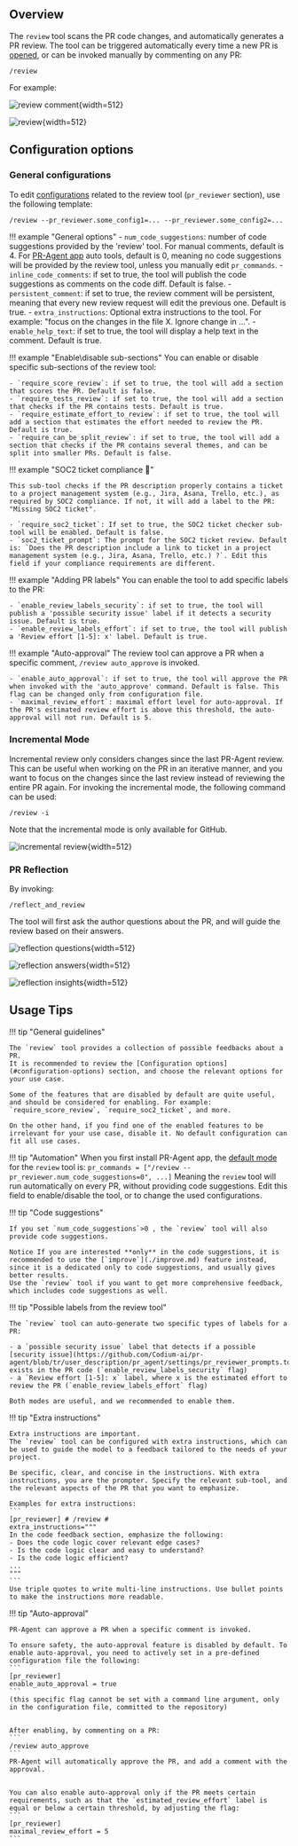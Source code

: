## Overview
The `review` tool scans the PR code changes, and automatically generates a PR review.
The tool can be triggered automatically every time a new PR is [opened](../usage-guide/automations_and_usage.md#github-app-automatic-tools-when-a-new-pr-is-opened), or can be invoked manually by commenting on any PR:
```
/review
```
For example:

![review comment](https://codium.ai/images/pr_agent/review_comment.png){width=512}

![review](https://codium.ai/images/pr_agent/review3.png){width=512}


## Configuration options

### General configurations

To edit [configurations](https://github.com/Codium-ai/pr-agent/blob/main/pr_agent/settings/configuration.toml#L19)  related to the review tool (`pr_reviewer` section), use the following template:
```
/review --pr_reviewer.some_config1=... --pr_reviewer.some_config2=...
```

!!! example "General options"
    - `num_code_suggestions`: number of code suggestions provided by the 'review' tool. For manual comments, default is 4. For [PR-Agent app](https://github.com/Codium-ai/pr-agent/blob/main/pr_agent/settings/configuration.toml#L142) auto tools, default is 0, meaning no code suggestions will be provided by the review tool, unless you manually edit `pr_commands`.
    - `inline_code_comments`: if set to true, the tool will publish the code suggestions as comments on the code diff. Default is false.
    - `persistent_comment`: if set to true, the review comment will be persistent, meaning that every new review request will edit the previous one. Default is true.
    - `extra_instructions`: Optional extra instructions to the tool. For example: "focus on the changes in the file X. Ignore change in ...".
    - `enable_help_text`: if set to true, the tool will display a help text in the comment. Default is true.

!!! example "Enable\\disable sub-sections"
    You can enable or disable specific sub-sections of the review tool:

    - `require_score_review`: if set to true, the tool will add a section that scores the PR. Default is false.
    - `require_tests_review`: if set to true, the tool will add a section that checks if the PR contains tests. Default is true.
    - `require_estimate_effort_to_review`: if set to true, the tool will add a section that estimates the effort needed to review the PR. Default is true.
    - `require_can_be_split_review`: if set to true, the tool will add a section that checks if the PR contains several themes, and can be split into smaller PRs. Default is false.

!!! example "SOC2 ticket compliance 💎"

    This sub-tool checks if the PR description properly contains a ticket to a project management system (e.g., Jira, Asana, Trello, etc.), as required by SOC2 compliance. If not, it will add a label to the PR: "Missing SOC2 ticket".
    
    - `require_soc2_ticket`: If set to true, the SOC2 ticket checker sub-tool will be enabled. Default is false.
    - `soc2_ticket_prompt`: The prompt for the SOC2 ticket review. Default is: `Does the PR description include a link to ticket in a project management system (e.g., Jira, Asana, Trello, etc.) ?`. Edit this field if your compliance requirements are different.

!!! example "Adding PR labels"
    You can enable the tool to add specific labels to the PR:

    - `enable_review_labels_security`: if set to true, the tool will publish a 'possible security issue' label if it detects a security issue. Default is true.
    - `enable_review_labels_effort`: if set to true, the tool will publish a 'Review effort [1-5]: x' label. Default is true.

!!! example "Auto-approval"
    The review tool can approve a PR when a specific comment, `/review auto_approve` is invoked.

    - `enable_auto_approval`: if set to true, the tool will approve the PR when invoked with the 'auto_approve' command. Default is false. This flag can be changed only from configuration file.
    - `maximal_review_effort`: maximal effort level for auto-approval. If the PR's estimated review effort is above this threshold, the auto-approval will not run. Default is 5.

### Incremental Mode
Incremental review only considers changes since the last PR-Agent review. This can be useful when working on the PR in an iterative manner, and you want to focus on the changes since the last review instead of reviewing the entire PR again.
For invoking the incremental mode, the following command can be used:
```
/review -i
```
Note that the incremental mode is only available for GitHub.

![incremental review](https://codium.ai/images/pr_agent/incremental_review_2.png){width=512}

### PR Reflection

By invoking:
```
/reflect_and_review
```
The tool will first ask the author questions about the PR, and will guide the review based on their answers.

![reflection questions](https://codium.ai/images/pr_agent/reflection_questions.png){width=512}

![reflection answers](https://codium.ai/images/pr_agent/reflection_answers.png){width=512}

![reflection insights](https://codium.ai/images/pr_agent/reflection_insights.png){width=512}


## Usage Tips

!!! tip "General guidelines"

    The `review` tool provides a collection of possible feedbacks about a PR.
    It is recommended to review the [Configuration options](#configuration-options) section, and choose the relevant options for your use case.
    
    Some of the features that are disabled by default are quite useful, and should be considered for enabling. For example: 
    `require_score_review`, `require_soc2_ticket`, and more.
    
    On the other hand, if you find one of the enabled features to be irrelevant for your use case, disable it. No default configuration can fit all use cases.

!!! tip "Automation"
    When you first install PR-Agent app, the [default mode](../usage-guide/automations_and_usage.md#github-app-automatic-tools-when-a-new-pr-is-opened) for the `review` tool is:
    ```
    pr_commands = ["/review --pr_reviewer.num_code_suggestions=0", ...]
    ```
    Meaning the `review` tool will run automatically on every PR, without providing code suggestions.
    Edit this field to enable/disable the tool, or to change the used configurations.

!!! tip  "Code suggestions"

    If you set `num_code_suggestions`>0 , the `review` tool will also provide code suggestions.
    
    Notice If you are interested **only** in the code suggestions, it is recommended to use the [`improve`](./improve.md) feature instead, since it is a dedicated only to code suggestions, and usually gives better results.
    Use the `review` tool if you want to get more comprehensive feedback, which includes code suggestions as well.

!!! tip "Possible labels from the review tool"

    The `review` tool can auto-generate two specific types of labels for a PR:
    
    - a `possible security issue` label that detects if a possible [security issue](https://github.com/Codium-ai/pr-agent/blob/tr/user_description/pr_agent/settings/pr_reviewer_prompts.toml#L136) exists in the PR code (`enable_review_labels_security` flag)
    - a `Review effort [1-5]: x` label, where x is the estimated effort to review the PR (`enable_review_labels_effort` flag)
    
    Both modes are useful, and we recommended to enable them.

!!! tip "Extra instructions"

    Extra instructions are important.
    The `review` tool can be configured with extra instructions, which can be used to guide the model to a feedback tailored to the needs of your project.
    
    Be specific, clear, and concise in the instructions. With extra instructions, you are the prompter. Specify the relevant sub-tool, and the relevant aspects of the PR that you want to emphasize.
    
    Examples for extra instructions:
    ```
    [pr_reviewer] # /review #
    extra_instructions="""
    In the code feedback section, emphasize the following:
    - Does the code logic cover relevant edge cases?
    - Is the code logic clear and easy to understand?
    - Is the code logic efficient?
    ...
    """
    ```
    Use triple quotes to write multi-line instructions. Use bullet points to make the instructions more readable.


!!! tip "Auto-approval"

    PR-Agent can approve a PR when a specific comment is invoked.
    
    To ensure safety, the auto-approval feature is disabled by default. To enable auto-approval, you need to actively set in a pre-defined configuration file the following:
    ```
    [pr_reviewer]
    enable_auto_approval = true
    ```
    (this specific flag cannot be set with a command line argument, only in the configuration file, committed to the repository)
    
    
    After enabling, by commenting on a PR:
    ```
    /review auto_approve
    ```
    PR-Agent will automatically approve the PR, and add a comment with the approval.
    
    
    You can also enable auto-approval only if the PR meets certain requirements, such as that the `estimated_review_effort` label is equal or below a certain threshold, by adjusting the flag:
    ```
    [pr_reviewer]
    maximal_review_effort = 5
    ```
